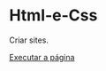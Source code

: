 # Html-e-Css

Criar sites.


<a href="https://luanhii.github.io/Html-e-Css/desafios/des10/index.html"> Executar a página </a>
 
